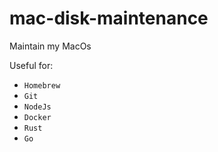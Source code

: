 # mac-disk-maintenance
Maintain my MacOs

Useful for:
- `Homebrew`
- `Git`
- `NodeJs`
- `Docker`
- `Rust`
- `Go`


